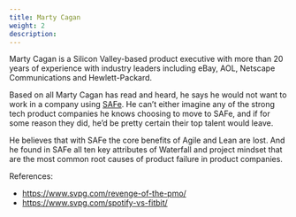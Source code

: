 ```yaml
---
title: Marty Cagan
weight: 2
description:
---
```


Marty Cagan is a Silicon Valley-based product executive with more than 20 years of experience with industry leaders including eBay, AOL, Netscape Communications and Hewlett-Packard.

Based on all Marty Cagan has read and heard, he says he would not want to work in a company using [SAFe](https://www.scaledagileframework.com/). He can’t either imagine any of the strong tech product companies he knows choosing to move to SAFe, and if for some reason they did, he’d be pretty certain their top talent would leave. 

He believes that with SAFe the core benefits of Agile and Lean are lost. And he found in SAFe all ten key attributes of Waterfall and project mindset that are the most common root causes of product failure in product companies.

References:
- https://www.svpg.com/revenge-of-the-pmo/ 
- https://www.svpg.com/spotify-vs-fitbit/
